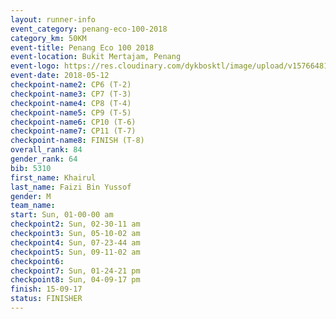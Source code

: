 ```yaml
--- 
layout: runner-info 
event_category: penang-eco-100-2018 
category_km: 50KM 
event-title: Penang Eco 100 2018 
event-location: Bukit Mertajam, Penang 
event-logo: https://res.cloudinary.com/dykbosktl/image/upload/v1576648106/Logo/Logo_lovxhg.jpg 
event-date: 2018-05-12 
checkpoint-name2: CP6 (T-2) 
checkpoint-name3: CP7 (T-3) 
checkpoint-name4: CP8 (T-4) 
checkpoint-name5: CP9 (T-5) 
checkpoint-name6: CP10 (T-6) 
checkpoint-name7: CP11 (T-7) 
checkpoint-name8: FINISH (T-8) 
overall_rank: 84
gender_rank: 64
bib: 5310
first_name: Khairul
last_name: Faizi Bin Yussof
gender: M
team_name: 
start: Sun, 01-00-00 am
checkpoint2: Sun, 02-30-11 am
checkpoint3: Sun, 05-10-02 am
checkpoint4: Sun, 07-23-44 am
checkpoint5: Sun, 09-11-02 am
checkpoint6: 
checkpoint7: Sun, 01-24-21 pm
checkpoint8: Sun, 04-09-17 pm
finish: 15-09-17
status: FINISHER
--- 
```

